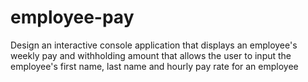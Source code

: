 # employee-pay

Design an interactive console application that displays an employee's weekly pay and withholding amount that allows the user to input the employee's first name, last name and hourly pay rate for an employee
